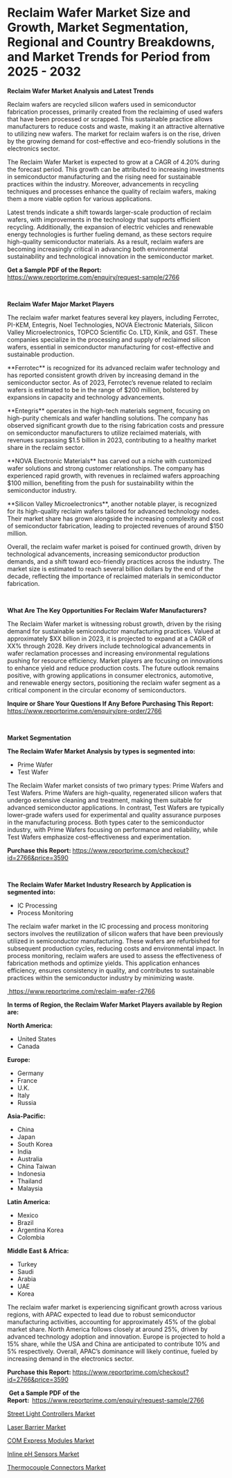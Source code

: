 <p><h1>Reclaim Wafer Market Size and Growth, Market Segmentation, Regional and Country Breakdowns, and Market Trends for Period from 2025 -  2032</h1></p><p><strong>Reclaim Wafer Market Analysis and Latest Trends</strong></p>
<p><p>Reclaim wafers are recycled silicon wafers used in semiconductor fabrication processes, primarily created from the reclaiming of used wafers that have been processed or scrapped. This sustainable practice allows manufacturers to reduce costs and waste, making it an attractive alternative to utilizing new wafers. The market for reclaim wafers is on the rise, driven by the growing demand for cost-effective and eco-friendly solutions in the electronics sector.</p><p>The Reclaim Wafer Market is expected to grow at a CAGR of 4.20% during the forecast period. This growth can be attributed to increasing investments in semiconductor manufacturing and the rising need for sustainable practices within the industry. Moreover, advancements in recycling techniques and processes enhance the quality of reclaim wafers, making them a more viable option for various applications.</p><p>Latest trends indicate a shift towards larger-scale production of reclaim wafers, with improvements in the technology that supports efficient recycling. Additionally, the expansion of electric vehicles and renewable energy technologies is further fueling demand, as these sectors require high-quality semiconductor materials. As a result, reclaim wafers are becoming increasingly critical in advancing both environmental sustainability and technological innovation in the semiconductor market.</p></p>
<p><strong>Get a Sample PDF of the Report:&nbsp;</strong> <a href="https://www.reportprime.com/enquiry/request-sample/2766?utm_campaign=904&utm_medium=2&utm_source=Github&utm_content=ia&utm_term=18032025&utm_id=reclaim-wafer">https://www.reportprime.com/enquiry/request-sample/2766</a></p>
<p>&nbsp;</p>
<p><strong>Reclaim Wafer Major Market Players</strong></p>
<p><p>The reclaim wafer market features several key players, including Ferrotec, PI-KEM, Entegris, Noel Technologies, NOVA Electronic Materials, Silicon Valley Microelectronics, TOPCO Scientific Co. LTD, Kinik, and GST. These companies specialize in the processing and supply of reclaimed silicon wafers, essential in semiconductor manufacturing for cost-effective and sustainable production.</p><p>**Ferrotec** is recognized for its advanced reclaim wafer technology and has reported consistent growth driven by increasing demand in the semiconductor sector. As of 2023, Ferrotec’s revenue related to reclaim wafers is estimated to be in the range of $200 million, bolstered by expansions in capacity and technology advancements.</p><p>**Entegris** operates in the high-tech materials segment, focusing on high-purity chemicals and wafer handling solutions. The company has observed significant growth due to the rising fabrication costs and pressure on semiconductor manufacturers to utilize reclaimed materials, with revenues surpassing $1.5 billion in 2023, contributing to a healthy market share in the reclaim sector.</p><p>**NOVA Electronic Materials** has carved out a niche with customized wafer solutions and strong customer relationships. The company has experienced rapid growth, with revenues in reclaimed wafers approaching $100 million, benefiting from the push for sustainability within the semiconductor industry.</p><p>**Silicon Valley Microelectronics**, another notable player, is recognized for its high-quality reclaim wafers tailored for advanced technology nodes. Their market share has grown alongside the increasing complexity and cost of semiconductor fabrication, leading to projected revenues of around $150 million.</p><p>Overall, the reclaim wafer market is poised for continued growth, driven by technological advancements, increasing semiconductor production demands, and a shift toward eco-friendly practices across the industry. The market size is estimated to reach several billion dollars by the end of the decade, reflecting the importance of reclaimed materials in semiconductor fabrication.</p></p>
<p>&nbsp;</p>
<p><strong>What Are The Key Opportunities For Reclaim Wafer Manufacturers?</strong></p>
<p><p>The Reclaim Wafer market is witnessing robust growth, driven by the rising demand for sustainable semiconductor manufacturing practices. Valued at approximately $XX billion in 2023, it is projected to expand at a CAGR of XX% through 2028. Key drivers include technological advancements in wafer reclamation processes and increasing environmental regulations pushing for resource efficiency. Market players are focusing on innovations to enhance yield and reduce production costs. The future outlook remains positive, with growing applications in consumer electronics, automotive, and renewable energy sectors, positioning the reclaim wafer segment as a critical component in the circular economy of semiconductors.</p></p>
<p><strong>Inquire or Share Your Questions If Any Before Purchasing This Report:</strong> <a href="https://www.reportprime.com/enquiry/pre-order/2766?utm_campaign=904&utm_medium=2&utm_source=Github&utm_content=ia&utm_term=18032025&utm_id=reclaim-wafer">https://www.reportprime.com/enquiry/pre-order/2766</a></p>
<p>&nbsp;</p>
<p><strong>Market Segmentation</strong></p>
<p><strong>The Reclaim Wafer Market Analysis by types is segmented into:</strong></p>
<p><ul><li>Prime Wafer</li><li>Test Wafer</li></ul></p>
<p><p>The Reclaim Wafer market consists of two primary types: Prime Wafers and Test Wafers. Prime Wafers are high-quality, regenerated silicon wafers that undergo extensive cleaning and treatment, making them suitable for advanced semiconductor applications. In contrast, Test Wafers are typically lower-grade wafers used for experimental and quality assurance purposes in the manufacturing process. Both types cater to the semiconductor industry, with Prime Wafers focusing on performance and reliability, while Test Wafers emphasize cost-effectiveness and experimentation. </p></p>
<p><strong>Purchase this Report:&nbsp;</strong><a href="https://www.reportprime.com/checkout?id=2766&price=3590&utm_campaign=904&utm_medium=2&utm_source=Github&utm_content=ia&utm_term=18032025&utm_id=reclaim-wafer">https://www.reportprime.com/checkout?id=2766&price=3590</a></p>
<p>&nbsp;</p>
<p><strong>The Reclaim Wafer Market Industry Research by Application is segmented into:</strong></p>
<p><ul><li>IC Processing</li><li>Process Monitoring</li></ul></p>
<p><p>The reclaim wafer market in the IC processing and process monitoring sectors involves the reutilization of silicon wafers that have been previously utilized in semiconductor manufacturing. These wafers are refurbished for subsequent production cycles, reducing costs and environmental impact. In process monitoring, reclaim wafers are used to assess the effectiveness of fabrication methods and optimize yields. This application enhances efficiency, ensures consistency in quality, and contributes to sustainable practices within the semiconductor industry by minimizing waste.</p></p>
<p><a href="https://www.reportprime.com/reclaim-wafer-r2766?utm_campaign=904&utm_medium=2&utm_source=Github&utm_content=ia&utm_term=18032025&utm_id=reclaim-wafer">&nbsp;https://www.reportprime.com/reclaim-wafer-r2766</a></p>
<p><strong>In terms of Region, the Reclaim Wafer Market Players available by Region are:</strong></p>
<p>
    <p> <strong> North America: </strong>
        <ul>
            <li>United States</li>
            <li>Canada</li>
        </ul>
        </p> 
    <p> <strong> Europe: </strong>
        <ul>
            <li>Germany</li>
            <li>France</li>
            <li>U.K.</li>
            <li>Italy</li>
            <li>Russia</li>
        </ul>
        </p> 
    <p> <strong> Asia-Pacific: </strong>
        <ul>
            <li>China</li>
            <li>Japan</li>
            <li>South Korea</li>
            <li>India</li>
            <li>Australia</li>
            <li>China Taiwan</li>
            <li>Indonesia</li>
            <li>Thailand</li>
            <li>Malaysia</li>
        </ul>
        </p> 
    <p> <strong> Latin America: </strong>
        <ul>
            <li>Mexico</li>
            <li>Brazil</li>
            <li>Argentina Korea</li>
            <li>Colombia</li>
        </ul>
        </p> 
    <p> <strong> Middle East & Africa: </strong>
        <ul>
            <li>Turkey</li>
            <li>Saudi</li>
            <li>Arabia</li>
            <li>UAE</li>
            <li>Korea</li>
        </ul>
    </p>
    </p>
<p><p>The reclaim wafer market is experiencing significant growth across various regions, with APAC expected to lead due to robust semiconductor manufacturing activities, accounting for approximately 45% of the global market share. North America follows closely at around 25%, driven by advanced technology adoption and innovation. Europe is projected to hold a 15% share, while the USA and China are anticipated to contribute 10% and 5% respectively. Overall, APAC’s dominance will likely continue, fueled by increasing demand in the electronics sector.</p></p>
<p><strong>Purchase this Report: </strong><a href="https://www.reportprime.com/checkout?id=2766&price=3590&utm_campaign=904&utm_medium=2&utm_source=Github&utm_content=ia&utm_term=18032025&utm_id=reclaim-wafer">https://www.reportprime.com/checkout?id=2766&price=3590</a></p>
<p>&nbsp;<strong>Get a Sample PDF of the Report:&nbsp;&nbsp;</strong><a href="https://www.reportprime.com/enquiry/request-sample/2766?utm_campaign=904&utm_medium=2&utm_source=Github&utm_content=ia&utm_term=18032025&utm_id=reclaim-wafer">https://www.reportprime.com/enquiry/request-sample/2766</a></p>
<p><strong></strong></p>
<p><p><a href="https://github.com/shroffuhpa/Market-Research-Report-List-1/blob/main/street-light-controllers-market.md?utm_campaign=904&utm_medium=2&utm_source=Github&utm_content=ia&utm_term=18032025&utm_id=reclaim-wafer">Street Light Controllers Market</a></p><p><a href="https://github.com/dafertsuria/Market-Research-Report-List-1/blob/main/laser-barrier-market.md?utm_campaign=904&utm_medium=2&utm_source=Github&utm_content=ia&utm_term=18032025&utm_id=reclaim-wafer">Laser Barrier Market</a></p><p><a href="https://github.com/storcweithzg/Market-Research-Report-List-1/blob/main/com-express-modules-market.md?utm_campaign=904&utm_medium=2&utm_source=Github&utm_content=ia&utm_term=18032025&utm_id=reclaim-wafer">COM Express Modules Market</a></p><p><a href="https://github.com/pockettifere14/Market-Research-Report-List-1/blob/main/inline-ph-sensors-market.md?utm_campaign=904&utm_medium=2&utm_source=Github&utm_content=ia&utm_term=18032025&utm_id=reclaim-wafer">Inline pH Sensors Market</a></p><p><a href="https://github.com/seibttullyjh/Market-Research-Report-List-1/blob/main/thermocouple-connectors-market.md?utm_campaign=904&utm_medium=2&utm_source=Github&utm_content=ia&utm_term=18032025&utm_id=reclaim-wafer">Thermocouple Connectors Market</a></p></p>